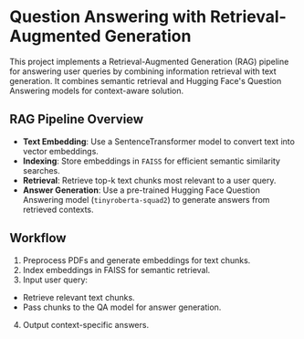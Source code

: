 # Question Answering with Retrieval-Augmented Generation
This project implements a Retrieval-Augmented Generation (RAG) pipeline for answering user queries by combining information retrieval with text generation. It combines semantic retrieval and Hugging Face's Question Answering models for context-aware solution.

## RAG Pipeline Overview

- **Text Embedding**: Use a SentenceTransformer model to convert text into vector embeddings.
- **Indexing**: Store embeddings in `FAISS` for efficient semantic similarity searches.
- **Retrieval**: Retrieve top-k text chunks most relevant to a user query.
- **Answer Generation**: Use a pre-trained Hugging Face Question Answering model (`tinyroberta-squad2`) to generate answers from retrieved contexts.

## Workflow

1. Preprocess PDFs and generate embeddings for text chunks.
2. Index embeddings in FAISS for semantic retrieval.
3. Input user query:
  - Retrieve relevant text chunks.
  - Pass chunks to the QA model for answer generation.
4. Output context-specific answers.